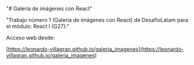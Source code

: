"# Galería de imágenes con React" 

"Trabajo número 1 (Galería de imágenes con React) de DesafioLatam para el módulo: React I (G27):"

Acceso web desde:

[https://leonardo-villagran.github.io/galeria_imagenes](https://leonardo-villagran.github.io/galeria_imagenes)